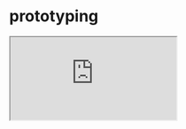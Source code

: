 # prototyping

<iframe src='https://www.w3.org/TR/SVG/images/script/script01.svg' border='0'/>

![enter image description here](https://www.w3.org/TR/SVG/images/script/script01.svg)
